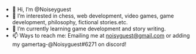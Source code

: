 - 👋 Hi, I’m @Noiseyguest
- 👀 I’m interested in chess, web development, video games, game development, philosophy, fictional stories.etc.
- 🌱 I’m currently learning game development and story writing.
- 📫 Ways to reach me: Emailing me at noisyguest@gmail.com or adding my gamertag-@Noisyguest#6271 on discord!

<!---
Noiseyguest/Noiseyguest is a ✨ special ✨ repository because its `README.md` (this file) appears on your GitHub profile.
You can click the Preview link to take a look at your changes.
--->
